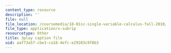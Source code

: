 ```yaml
---
content_type: resource
description: ''
file: null
file_location: /coursemedia/18-01sc-single-variable-calculus-fall-2010/aaf73a57cbe3ca184efce29203c9f8b3_D7nf7pKddwM.srt
file_type: application/x-subrip
resourcetype: Other
title: 3play caption file
uid: aaf73a57-cbe3-ca18-4efc-e29203c9f8b3
---
```

